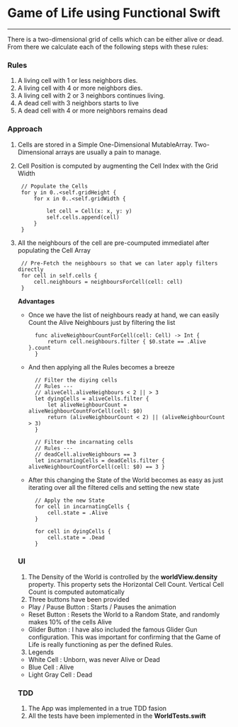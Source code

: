 #  Game of Life using Functional Swift
---

There is a two-dimensional grid of cells which can be either alive or dead. From there we calculate each of the following steps with these rules:

### Rules
1. A living cell with 1 or less neighbors dies.
2. A living cell with 4 or more neighbors dies.
3. A living cell with 2 or 3 neighbors continues living.
4. A dead cell with 3 neighbors starts to live
5. A dead cell with 4 or more neighbors remains dead


### Approach
1. Cells are stored in a Simple One-Dimensional MutableArray. Two-Dimensional arrays are usually a pain to manage. 
2. Cell Position is computed by augmenting the Cell Index with the Grid Width

        // Populate the Cells
        for y in 0..<self.gridHeight {
            for x in 0..<self.gridWidth {

                let cell = Cell(x: x, y: y)
                self.cells.append(cell)
            }
        }
        
3. All the neighbours of the cell are pre-coumputed immediatel after populating the Cell Array

        // Pre-Fetch the neighbours so that we can later apply filters directly
        for cell in self.cells {
            cell.neighbours = neighboursForCell(cell: cell)
        }

    **Advantages**
    
    - Once we have the list of neighbours ready at hand, we can easily Count the Alive Neighbours just by filtering the list

            func aliveNeighbourCountForCell(cell: Cell) -> Int {
                return cell.neighbours.filter { $0.state == .Alive }.count
            }
            
    
    - And then applying all the Rules becomes a breeze
    
            // Filter the diying cells
            // Rules ---
            // aliveCell.aliveNeighbours < 2 || > 3
            let dyingCells = aliveCells.filter {
                let aliveNeighbourCount = aliveNeighbourCountForCell(cell: $0)
                return (aliveNeighbourCount < 2) || (aliveNeighbourCount > 3)
            }
    
            // Filter the incarnating cells
            // Rules ---
            // deadCell.aliveNeighbours == 3
            let incarnatingCells = deadCells.filter { aliveNeighbourCountForCell(cell: $0) == 3 }

    
    - After this changing the State of the World becomes as easy as just iterating over all the filtered cells and setting the new state
    
            // Apply the new State
            for cell in incarnatingCells {
                cell.state = .Alive
            }

            for cell in dyingCells {
                cell.state = .Dead
            }
            
    
    ### UI
    1. The Density of the World is controlled by the **worldView.density** property. This property sets the Horizontal Cell Count. Vertical Cell Count is computed automatically
    2. Three buttons have been provided 
    - Play / Pause Button : Starts / Pauses the animation
    - Reset Button : Resets the World to a Random State, and randomly makes 10% of the cells Alive
    - Glider Button : I have also included the famous Glider Gun configuration. This was important for confirming that the Game of Life is really functioning as per the defined Rules.

    3. Legends
    - White Cell  : Unborn, was never Alive or Dead
    - Blue Cell : Alive
    - Light Gray Cell : Dead
    
    
    ### TDD
    1. The App was implemented in a true TDD fasion
    2. All the tests have been implemented in the **WorldTests.swift**
    
